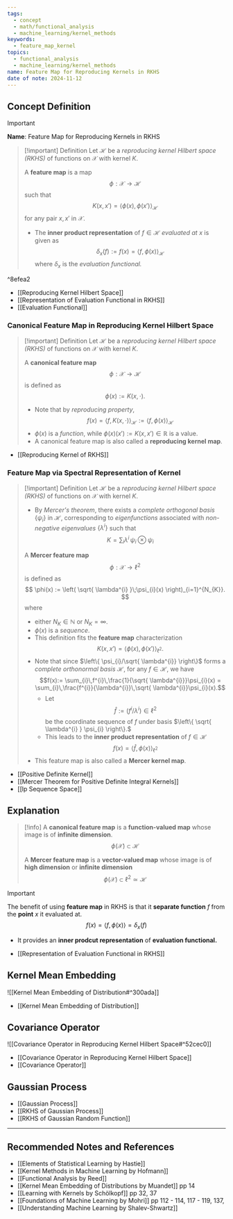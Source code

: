 ```yaml
---
tags:
  - concept
  - math/functional_analysis
  - machine_learning/kernel_methods
keywords:
  - feature_map_kernel
topics:
  - functional_analysis
  - machine_learning/kernel_methods
name: Feature Map for Reproducing Kernels in RKHS
date of note: 2024-11-12
---
```


## Concept Definition

>[!important]
>**Name**: Feature Map for Reproducing Kernels in RKHS

>[!important] Definition
>Let $\mathcal{H}$ be a *reproducing kernel Hilbert space (RKHS)* of functions on $\mathcal{X}$ with kernel $K$. 
>
>A **feature map** is a map $$\phi: \mathcal{X} \to \mathcal{H}$$ such that 
>$$
>K(x, x') = \left\langle \phi(x) , \phi(x') \right\rangle_{\mathcal{H}}
>$$
>for any pair $x,x'$ in $\mathcal{X}$.
>- The **inner product representation** of $f\in \mathcal{H}$ *evaluated at* $x$ is given as $$\delta_{x}(f) := f(x) = \left\langle f , \phi(x) \right\rangle_{\mathcal{H}}$$ where $\delta_{x}$ is the *evaluation functional.*

^8efea2

- [[Reproducing Kernel Hilbert Space]]
- [[Representation of Evaluation Functional in RKHS]]
- [[Evaluation Functional]]

### Canonical Feature Map in Reproducing Kernel Hilbert Space

>[!important] Definition
>Let $\mathcal{H}$ be a *reproducing kernel Hilbert space (RKHS)* of functions on $\mathcal{X}$ with kernel $K$. 
>
>A **canonical feature map**  $$\phi: \mathcal{X} \to \mathcal{H}$$ is defined as 
>$$
>\phi(x) := K(x, \cdot).
>$$
>- Note that by *reproducing property*, $$f(x) = \left\langle f , K(x,\cdot)  \right\rangle_{\mathcal{H}} := \left\langle f , \phi(x)  \right\rangle_{\mathcal{H}} $$
>- $\phi(x)$ is a *function*, while $\phi(x)(x') := K(x, x')\in \mathbb{R}$ is a value.
>- A canonical feature map is also called a **reproducing kernel map**.

- [[Reproducing Kernel of RKHS]]

### Feature Map via Spectral Representation of Kernel

>[!important] Definition
>Let $\mathcal{H}$ be a *reproducing kernel Hilbert space (RKHS)* of functions on $\mathcal{X}$ with kernel $K$. 
>- By *Mercer's theorem*, there exists a *complete orthogonal basis* $\left\{ \psi_{i} \right\}$ in $\mathcal{H}$, corresponding to *eigenfunctions* associated with *non-negative eigenvalues* $\left\{ \lambda^{i} \right\}$ such that $$K = \sum_{i}\lambda^{i}\,\psi_{i}\otimes \psi_{i}$$
>
>A **Mercer feature map**  $$\phi: \mathcal{X} \to \ell^{2}$$ is defined as 
>$$
>\phi(x) := \left( \sqrt{ \lambda^{i} }\;\psi_{i}(x) \right)_{i=1}^{N_{K}}.
>$$
>where 
>- either $N_{K}\in \mathbb{N}$ or $N_{K} = \infty$.
>- $\phi(x)$ is a *sequence*.
>- This definition fits the **feature map** characterization $$K(x, x') = \left\langle \phi(x) , \phi(x') \right\rangle_{\ell^2}.$$
>- Note that since $\left\{ \psi_{i}/\sqrt{ \lambda^{i}} \right\}$ forms a *complete orthonormal basis* $\mathcal{H}$, for any $f\in \mathcal{H}$, we have $$f(x):= \sum_{i}\,f^{i}\,\frac{1}{\sqrt{ \lambda^{i}}}\psi_{i}(x) = \sum_{i}\,\frac{f^{i}}{\lambda^{i}}\,\sqrt{ \lambda^{i}}\psi_{i}(x).$$
>	- Let $$\hat{f} := (f^{i} / \lambda^{i}  )\in \ell^2$$ be the coordinate sequence of $f$ under basis $\left\{ \sqrt{ \lambda^{i} } \psi_{i} \right\}.$ 
>	- This leads to the **inner product representation** of $f\in \mathcal{H}$ $$f(x) = \left\langle \hat{f} , \phi(x) \right\rangle_{\ell^2}$$
>- This feature map is also called a **Mercer kernel map**.

- [[Positive Definite Kernel]]
- [[Mercer Theorem for Positive Definite Integral Kernels]]
- [[lp Sequence Space]]


## Explanation

>[!info]
>A **canonical feature map** is a **function-valued map** whose image is of **infinite dimension**.
>$$\phi(\mathcal{X}) \subset \mathcal{H}$$
>
>A **Mercer feature map** is a **vector-valued map** whose  image is of **high dimension** or **infinite dimension**
>$$
>\phi(\mathcal{X}) \subset \ell^2 \simeq \mathcal{H}
>$$

>[!important]
>The benefit of using **feature map** in RKHS is that it **separate function** $f$ from the **point** $x$ it evaluated at. 
>$$
>f(x) = \left\langle f , \phi(x) \right\rangle = \delta_{x}(f)
>$$
>- It provides an **inner prodcut representation** of **evaluation functional.**

- [[Representation of Evaluation Functional in RKHS]]

## Kernel Mean Embedding

![[Kernel Mean Embedding of Distribution#^300ada]]

- [[Kernel Mean Embedding of Distribution]]

## Covariance Operator

![[Covariance Operator in Reproducing Kernel Hilbert Space#^52cec0]]

- [[Covariance Operator in Reproducing Kernel Hilbert Space]]
- [[Covariance Operator]]


## Gaussian Process

- [[Gaussian Process]]
- [[RKHS of Gaussian Process]]
- [[RKHS of Gaussian Random Function]]



-----------
##  Recommended Notes and References



- [[Elements of Statistical Learning by Hastie]]
- [[Kernel Methods in Machine Learning by Hofmann]]
- [[Functional Analysis by Reed]]
- [[Kernel Mean Embedding of Distributions by Muandet]] pp 14
- [[Learning with Kernels by Schölkopf]] pp 32, 37
- [[Foundations of Machine Learning by Mohri]] pp 112 - 114, 117 - 119, 137, 
- [[Understanding Machine Learning by Shalev-Shwartz]]
